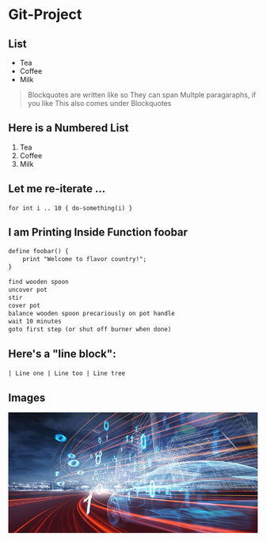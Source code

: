 # Git-Project
## List

- Tea
- Coffee
- Milk

> Blockquotes are written like so
> They can span Multple paragaraphs, if you like
> This also comes under Blockquotes


## Here is a Numbered List

1. Tea 
2. Coffee
3. Milk

## Let me re-iterate ...

```
for int i .. 10 { do-something(i) }

```

## I am Printing Inside Function foobar

```
define foobar() {
    print "Welcome to flavor country!";
}

```

```
find wooden spoon
uncover pot
stir
cover pot
balance wooden spoon precariously on pot handle
wait 10 minutes
goto first step (or shut off burner when done)

```

## Here's a "line block":

`| Line one | Line too | Line tree`

## Images

![5G Image](./5G-Image-1.jpg)
